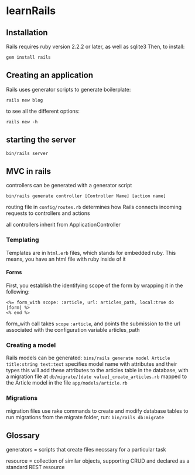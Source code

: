 # learnRails
## Installation
Rails requires ruby version 2.2.2 or later, as well as sqlite3
Then, to install:

`gem install rails`

## Creating an application
Rails uses generator scripts to generate boilerplate:

`rails new blog`

to see all the different options:

`rails new -h`

## starting the server
`bin/rails server`

## MVC in rails
controllers can be generated with a generator script

`bin/rails generate controller [Controller Name] [action name]`

routing file in `config/routes.rb` determines how Rails connects incoming requests to controllers and actions

all controllers inherit from ApplicationController

### Templating
Templates are in `html.erb` files, which stands for embedded ruby. This means, you have an html file with ruby inside of it

#### Forms
First, you establish the identifying scope of the form by wrapping it in the following:
```
<%= form_with scope: :article, url: articles_path, local:true do |form| %>
<% end %>
```
form_with call takes `scope` `:article`, and points the submission to the url associated with the configuration variable articles_path

### Creating a model
Rails models can be generated:
`bins/rails generate model Article title:string text:text`
specifies model name with attributes and their types
this will add these attributes to the articles table in the database, with a migration file at `db/migrate/[date value]_create_articles.rb`
mapped to the Article model in the file `app/models/article.rb`

### Migrations
migration files use rake commands to create and modify database tables
to run migrations from the migrate folder, run:
`bin/rails db:migrate`

## Glossary
generators = scripts that create files necssary for a particular task

resource = collection of similar objects, supporting CRUD and declared as a standard REST resource








